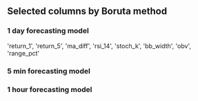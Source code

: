 ## Selected columns by Boruta method
### 1 day forecasting model
'return_1', 'return_5', 'ma_diff', 'rsi_14', 'stoch_k', 'bb_width', 'obv', 'range_pct'

### 5 min forecasting model

### 1 hour forecasting model